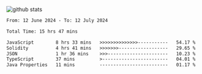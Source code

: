 
![github stats](https://github-readme-stats.vercel.app/api?username=realmahd1&show_icons=true&theme=codeSTACKr&hide_rank=true&count_private=true)

<!--START_SECTION:waka-->

```txt
From: 12 June 2024 - To: 12 July 2024

Total Time: 15 hrs 47 mins

JavaScript        8 hrs 33 mins   >>>>>>>>>>>>>>-----------   54.17 %
Solidity          4 hrs 41 mins   >>>>>>>------------------   29.65 %
JSON              1 hr 36 mins    >>>----------------------   10.23 %
TypeScript        37 mins         >------------------------   04.01 %
Java Properties   11 mins         -------------------------   01.17 %
```

<!--END_SECTION:waka-->
